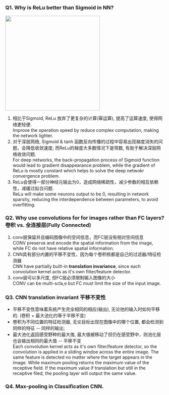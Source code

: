 ### Q1. Why is ReLu better than Sigmoid in NN?
<img src='https://user-images.githubusercontent.com/56160038/178143495-dcb20d1c-2929-44bd-838d-59047f5930c7.png' width='300' align=centre/>

1. 相比于Sigmoid, ReLu 放弃了更复杂的计算(幂运算), 提高了运算速度, 使得网络更轻便.    
Improve the operation speed by reduce complex computation, making the network lighter. 
2. 对于深层网络, Sigmoid & tanh 函数反向传播的过程中容易出现梯度消失的问题，会降低收敛速度; 而ReLu的梯度大多数情况下是常数, 有助于解决深层网络收敛问题.     
For deep networks, the back-propagation process of Sigmoid function would lead to gradient disappearance problem, 
while the gradient of ReLu is mostly constant which helps to solve the deep netwokr convergence problem. 
3. ReLu会使得一部分神经元输出为0，造成网络稀疏性，减少参数的相互依赖性，减缓过拟合问题.    
ReLu will make some neurons output to be 0, resulting in network sparsity, reducing the interdependence between parameters, to avoid overfitting.

### Q2. Why use convolutions for for images rather than FC layers? 卷积 vs. 全连接层(Fully Connected)
1. conv层保留并且编码图像中的空间信息，而FC层没有相对空间信息    
CONV preserve and encode the spatial information from the image, while FC do not have relative spatial information. 
2. CNN具有部分内置的平移不变性，因为每个卷积核都是自己的过滤器/特征检测器    
CNN have partially built-in **translation invariance**, since each convolution kernel acts as it's own filter/feature detector. 
3. conv层可以多尺度, 但FC层必须限制输入图像的大小    
CONV can be multi-scla,e but FC must limit the size of the input image. 

### Q3. CNN translation invariant 平移不变性
* 平移不变性意味着系统产生完全相同的相应(输出), 无论他的输入时如何平移的. (卷积 + 最大池化约等于平移不变)    
* 卷积为不同位置的特征检测器, 无论目标出现在图像中的哪个位置, 都会检测到同样的特征 -- 同样的输出; 
* 最大池化返回感受野种的最大值, 最大值被移动了但仍在感受野中，则池化层也会输出相同的最大值 -- 平移不变     
Each convolution kernel acts as it's own filter/feature detector, so the convolution is applied in a sliding windoe across the entire image. 
The same feature is detected no matter where the target appears in the image.
While maximum pooling returns the maximum value of the receptive field. If the maximum value if translation but still in the receptive filed, the pooling layer will output the same value. 

### Q4. Max-pooling in Classification CNN. 
